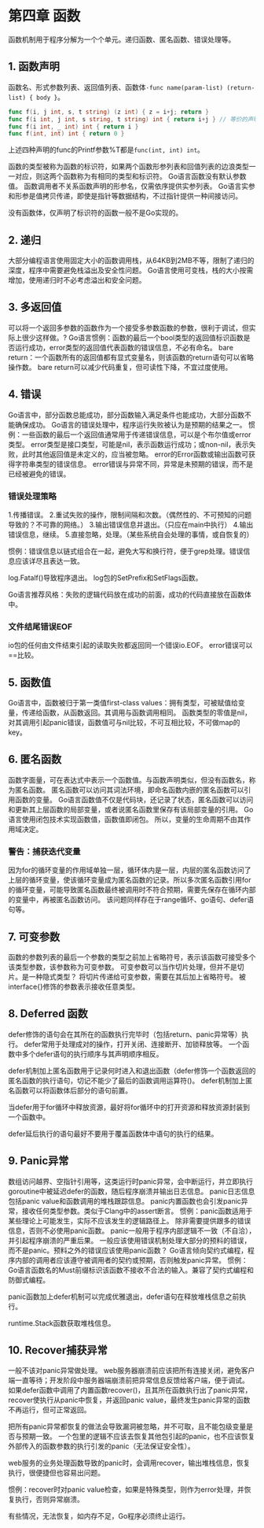 # 第四章 函数
函数机制用于程序分解为一个个单元。递归函数、匿名函数、错误处理等。

## 1. 函数声明
函数名、形式参数列表、返回值列表、函数体`·func name(param-list) (return-list) { body }`。
```go
func f(i, j int, s, t string) (z int) { z = i+j; return }
func f(i int, j int, s string, t string) int { return i+j } // 等价的声明
func f(i int, _ int) int { return i }
func f(int, int) int { return 0 }
```
上述四种声明的func的Printf参数%T都是`func(int, int) int`。

函数的类型被称为函数的标识符，如果两个函数形参列表和回值列表的边浪类型一一对应，则这两个函数称为有相同的类型和标识符。
Go语言函数没有默认参数值。
函数调用者不关系函数声明的形参名，仅需依序提供实参列表。
Go语言实参和形参是值拷贝传递，即使是指针等数据结构，不过指针提供一种间接访问。

没有函数体，仅声明了标识符的函数一般不是Go实现的。

## 2. 递归
大部分编程语言使用固定大小的函数调用栈，从64KB到2MB不等，限制了递归的深度，程序中需要避免栈溢出及安全性问题。
Go语言使用可变栈，栈的大小按需增加，使用递归时不必考虑溢出和安全问题。

## 3. 多返回值
可以将一个返回多参数的函数作为一个接受多参数函数的参数，很利于调试，但实际上很少这样做。?
Go语言惯例：函数的最后一个bool类型的返回值标识函数是否运行成功，error类型的返回值代表函数的错误信息，不必有命名。
bare return：一个函数所有的返回值都有显式变量名，则该函数的return语句可以省略操作数。
bare return可以减少代码重复，但可读性下降，不宜过度使用。

## 4. 错误
Go语言中，部分函数总能成功，部分函数输入满足条件也能成功，大部分函数不能确保成功。
Go语言的错误处理中，程序运行失败被认为是预期的结果之一。
惯例：一些函数的最后一个返回值通常用于传递错误信息，可以是个布尔值或error类型。
error类型是接口类型，可能是nil，表示函数运行成功；或non-nil，表示失败，此时其他返回值是未定义的，应当被忽略。
error的Error函数或输出函数可获得字符串类型的错误信息。
error错误与异常不同，异常是未预期的错误，而不是已经被避免的错误。

### 错误处理策略
1.传播错误。
2.重试失败的操作，限制间隔和次数。（偶然性的、不可预知的问题导致的？不可靠的网络。）
3.输出错误信息并退出。（只应在main中执行）
4.输出错误信息，继续。
5.直接忽略，处理。（某些系统自会处理的事情，或自恢复的）

惯例：错误信息以链式组合在一起，避免大写和换行符，便于grep处理。错误信息应该详尽且表达一致。

log.Fatalf()导致程序退出。
log包的SetPrefix和SetFlags函数。

Go语言推荐风格：失败的逻辑代码放在成功的前面，成功的代码直接放在函数体中。

### 文件结尾错误EOF
io包的任何由文件结束引起的读取失败都返回同一个错误io.EOF。
error错误可以==比较。

## 5. 函数值
Go语言中，函数被归于第一类值first-class values：拥有类型，可被赋值给变量，传递给函数，从函数返回。其调用与函数调用相同。
函数类型的零值是nil，对其调用引起panic错误，函数值可与nil比较，不可互相比较，不可做map的key。

## 6. 匿名函数
函数字面量，可在表达式中表示一个函数值。与函数声明类似，但没有函数名，称为匿名函数。
匿名函数可以访问其词法环境，即命名函数内嵌的匿名函数可以引用函数的变量。
Go语言函数值不仅是代码块，还记录了状态，匿名函数可以访问和更新其上层函数的局部变量，或者说匿名函数里保存有该局部变量的引用。
Go语言使用闭包技术实现函数值，函数值即闭包。
所以，变量的生命周期不由其作用域决定。

### 警告：捕获迭代变量
因为for的循环变量的作用域单独一层，循环体内是一层，内层的匿名函数访问了上层的循环变量，使该循环变量成为匿名函数的记录。所以多次匿名函数引用for的循环变量，可能导致匿名函数最终被调用时不符合预期，需要先保存在循环内部的变量中，再被匿名函数访问。
该问题同样存在于range循环、go语句、defer语句等。

## 7. 可变参数
函数的参数列表的最后一个参数的类型之前加上省略符号，表示该函数可接受多个该类型参数，该参数称为可变参数。
可变参数可以当作切片处理，但并不是切片。是一种隐式类型？
将切片传递给可变参数，需要在其后加上省略符号。
被interface{}修饰的参数表示接收任意类型。

## 8. Deferred 函数
defer修饰的语句会在其所在的函数执行完毕时（包括return、panic异常等）执行。
defer常用于处理成对的操作，打开关闭、连接断开、加锁释放等。
一个函数中多个defer语句的执行顺序与其声明顺序相反。

defer机制加上匿名函数用于记录何时进入和退出函数（defer修饰一个函数返回的匿名函数的执行语句，切记不能少了最后的函数调用运算符()。
defer机制加上匿名函数可以将函数体后部分的语句前置。

当defer用于for循环中释放资源，最好将for循环中的打开资源和释放资源封装到一个函数中。

defer延后执行的语句最好不要用于覆盖函数体中语句的执行的结果。

## 9. Panic异常
数组访问越界、空指针引用等，这类运行时panic异常，会中断运行，并立即执行goroutine中被延迟defer的函数，随后程序崩溃并输出日志信息。
panic日志信息包括panic value和函数调用的堆栈跟踪信息。
panic内置函数也会引发panic异常，接收任何类型参数。类似于Clang中的assert断言。
惯例：panic函数适用于某些理论上可能发生，实际不应该发生的逻辑路径上。
除非需要提供跟多的错误信息，否则不必使用panic函数。
panic一般用于程序内部逻辑不一致（不自洽），并引起程序崩溃的严重后果。
一般应该使用错误机制处理大部分的预料的错误，而不是panic。预料之外的错误应该使用panic函数？
Go语言倾向契约式编程，程序内部的调用者应该遵守被调用者的契约或预期，否则触发panic异常。
惯例：Go语言函数名的Must前缀标识该函数不接收不合法的输入。兼容了契约式编程和防御式编程。

panic函数加上defer机制可以完成优雅退出，defer语句在释放堆栈信息之前执行。

runtime.Stack函数获取堆栈信息。

## 10. Recover捕获异常
一般不该对panic异常做处理。
web服务器崩溃前应该把所有连接关闭，避免客户端一直等待；开发阶段中服务器端崩溃前把异常信息反馈给客户端，便于调试。
如果defer函数中调用了内置函数recover()，且其所在函数执行出了panic异常，recover使执行从panic中恢复，并返回panic value，最终发生panic异常的函数不再运行，但可正常返回。

把所有panic异常都恢复的做法会导致漏洞被忽略，并不可取，且不能包级变量是否与预期一致。
一个包里的逻辑不应该去恢复其他包引起的panic，也不应该恢复外部传入的函数参数的执行引发的panic（无法保证安全性）。

web服务的业务处理函数导致的panic时，会调用recover，输出堆栈信息，恢复执行，很便捷但也容易出问题。

惯例：recover时对panic value检查，如果是特殊类型，则作为error处理，并恢复执行，否则异常崩溃。

有些情况，无法恢复，如内存不足，Go程序必须终止运行。